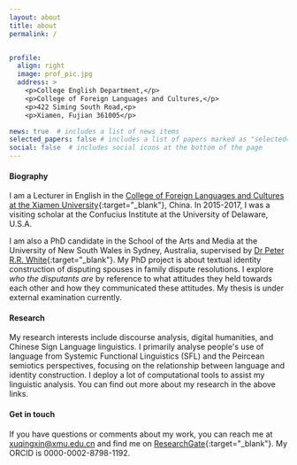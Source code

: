 ```yaml
---
layout: about
title: about
permalink: /


profile:
  align: right
  image: prof_pic.jpg
  address: >
    <p>College English Department,</p>
    <p>College of Foreign Languages and Cultures,</p>
    <p>422 Siming South Road,<p>
    <p>Xiamen, Fujian 361005</p>

news: true  # includes a list of news items
selected_papers: false # includes a list of papers marked as "selected={true}"
social: false  # includes social icons at the bottom of the page
---
```


<p>  </p>

#### Biography

I am a Lecturer in English in the [College of Foreign Languages and Cultures at the Xiamen University](https://cflc.xmu.edu.cn){:target="\_blank"}, China. In 2015-2017, I was a visiting scholar at the Confucius Institute at the University of Delaware, U.S.A. 

I am also a PhD candidate in the School of the Arts and Media at the University of New South Wales in Sydney, Australia, supervised by [Dr Peter R.R. White](https://www.ada.unsw.edu.au/our-people/peter-white){:target="\_blank"}. My PhD project is about textual identity construction of disputing spouses in family dispute resolutions. I explore *who the disputants are* by reference to what attitudes they held towards each other and how they communicated these attitudes. My thesis is under external examination currently.


<p>  </p>

#### Research

My research interests include discourse analysis, digital humanities, and Chinese Sign Language linguistics. I primarily analyse people's use of language from Systemic Functional Linguistics (SFL) and the Peircean semiotics perspectives, focusing on the relationship between language and identity construction. I deploy a lot of computational tools to assist my linguistic analysis. You can find out more about my research in the above links.

<p>  </p>

#### Get in touch

If you have questions or comments about my work, you can reach me at xuqingxin@xmu.edu.cn and find me on [ResearchGate](https://www.researchgate.net/profile/Qingxin-Xu){:target="\_blank"}. My ORCID is 0000-0002-8798-1192.
